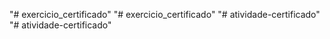 "# exercicio_certificado" 
"# exercicio_certificado" 
"# atividade-certificado" 
"# atividade-certificado" 
